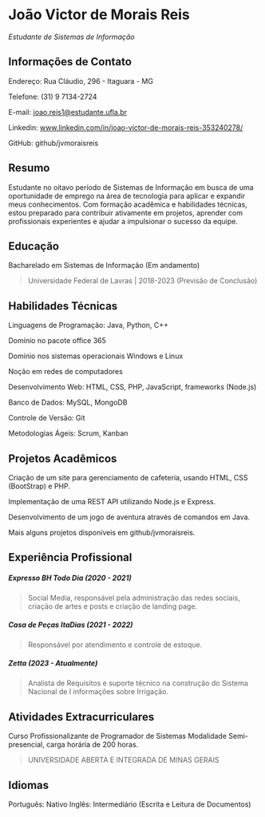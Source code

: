 # João Victor de Morais Reis
_Estudante de Sistemas de Informação_
## Informações de Contato
Endereço: Rua Cláudio, 296 - Itaguara - MG

Telefone: (31) 9 7134-2724

E-mail: joao.reis1@estudante.ufla.br

Linkedin: www.linkedin.com/in/joao-victor-de-morais-reis-353240278/

GitHub: github/jvmoraisreis
## Resumo
Estudante no oitavo período de Sistemas de Informação em busca de uma
oportunidade de emprego na área de tecnologia para aplicar e expandir meus
conhecimentos. Com formação acadêmica e habilidades técnicas, estou preparado
para contribuir ativamente em projetos, aprender com profissionais
experientes e ajudar a impulsionar o sucesso da equipe.
## Educação
Bacharelado em Sistemas de Informação (Em andamento)
> Universidade Federal de Lavras | 2018-2023 (Previsão de Conclusão)
## Habilidades Técnicas
Linguagens de Programação: Java, Python, C++

Domínio no pacote office 365

Domínio nos sistemas operacionais Windows e Linux

Noção em redes de computadores

Desenvolvimento Web: HTML, CSS, PHP, JavaScript, frameworks (Node.js)

Banco de Dados: MySQL, MongoDB

Controle de Versão: Git

Metodologias Ágeis: Scrum, Kanban
## Projetos Acadêmicos
Criação de um site para gerenciamento de cafeteria, usando HTML, CSS (BootStrap) e
PHP. 

Implementação de uma REST API utilizando Node.js e Express.

Desenvolvimento de um jogo de aventura através de comandos em Java.

Mais alguns projetos disponíveis em github/jvmoraisreis.
## Experiência Profissional
##### Expresso BH Todo Dia (2020 - 2021) 
> Social Media, responsável pela administração das redes sociais, criação de artes e
posts e criação de landing page.

##### Casa de Peças ItaDias (2021 - 2022)
> Responsável por atendimento e controle de estoque.

##### Zetta (2023 - Atualmente)
> Analista de Requisitos e suporte técnico na construção do Sistema Nacional de I
informações sobre Irrigação.

## Atividades Extracurriculares
Curso Profissionalizante de Programador de
Sistemas Modalidade Semi-presencial, carga horária
de 200 horas. 

> UNIVERSIDADE ABERTA E INTEGRADA
DE MINAS GERAIS
## Idiomas
Português: Nativo
Inglês: Intermediário (Escrita e Leitura de Documentos)
